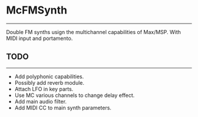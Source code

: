 # McFMSynth
--------------------------

Double FM synths usign the multichannel capabilities of Max/MSP. With MIDI input and portamento.

## TODO
----------------------------

- Add polyphonic capabilities.
- Possibly add reverb module.
- Attach LFO in key parts.
- Use MC various channels to change delay effect.
- Add main audio filter.
- Add MIDI CC to main synth parameters.
